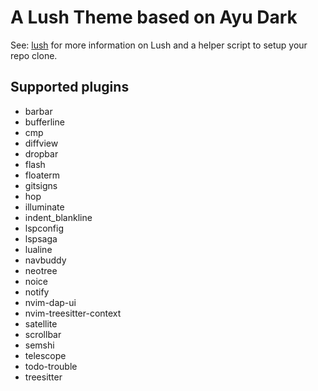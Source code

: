 # A Lush Theme based on Ayu Dark

See: [lush](http://git.io/lush.nvim) for more information on Lush and a helper script
to setup your repo clone.

## Supported plugins

- barbar
- bufferline
- cmp
- diffview
- dropbar
- flash
- floaterm
- gitsigns
- hop
- illuminate
- indent_blankline
- lspconfig
- lspsaga
- lualine
- navbuddy
- neotree
- noice
- notify
- nvim-dap-ui
- nvim-treesitter-context
- satellite
- scrollbar
- semshi
- telescope
- todo-trouble
- treesitter


